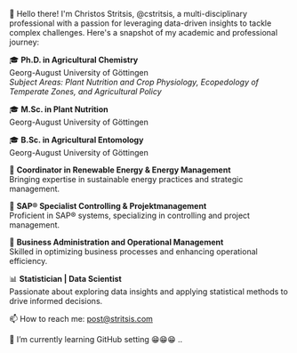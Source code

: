 👋 Hello there! I'm Christos Stritsis, @cstritsis, a multi-disciplinary professional with a passion for leveraging data-driven insights to tackle complex challenges. Here's a snapshot of my academic and professional journey:

🎓 **Ph.D. in Agricultural Chemistry**  
Georg-August University of Göttingen  
*Subject Areas: Plant Nutrition and Crop Physiology, Ecopedology of Temperate Zones, and Agricultural Policy*

🎓 **M.Sc. in Plant Nutrition**  
Georg-August University of Göttingen

🎓 **B.Sc. in Agricultural Entomology**  
Georg-August University of Göttingen

💼 **Coordinator in Renewable Energy & Energy Management**  
Bringing expertise in sustainable energy practices and strategic management.

💼 **SAP® Specialist Controlling & Projektmanagement**  
Proficient in SAP® systems, specializing in controlling and project management.

💼 **Business Administration and Operational Management**  
Skilled in optimizing business processes and enhancing operational efficiency.

📊 **Statistician | Data Scientist**  
Passionate about exploring data insights and applying statistical methods to drive informed decisions.

📫 How to reach me: post@stritsis.com

🌱 I’m currently learning GitHub setting 😁😁😁 ..


<!---
cstritsis/cstritsis is a ✨ special ✨ repository because its `README.md` (this file) appears on your GitHub profile.
You can click the Preview link to take a look at your changes.
--->
